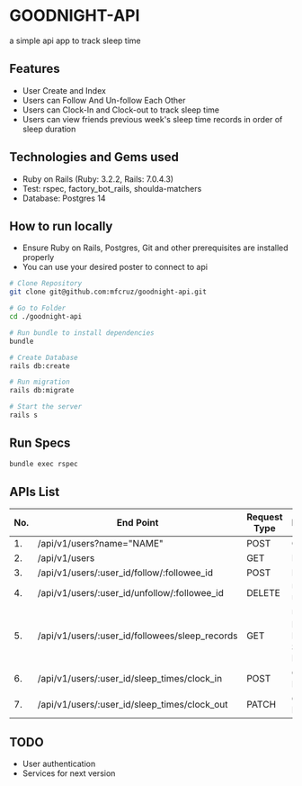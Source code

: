 # GOODNIGHT-API
a simple api app to track sleep time

## Features

- User Create and Index
- Users can Follow And Un-follow Each Other
- Users can Clock-In and Clock-out to track sleep time
- Users can view friends previous week's sleep time records in order of sleep duration

## Technologies and Gems used

- Ruby on Rails (Ruby: 3.2.2, Rails: 7.0.4.3)
- Test: rspec, factory_bot_rails, shoulda-matchers
- Database: Postgres 14

## How to run locally
- Ensure Ruby on Rails, Postgres, Git and other prerequisites are installed properly
- You can use your desired poster to connect to api

```sh
# Clone Repository
git clone git@github.com:mfcruz/goodnight-api.git

# Go to Folder
cd ./goodnight-api

# Run bundle to install dependencies
bundle

# Create Database
rails db:create

# Run migration
rails db:migrate

# Start the server
rails s
```

## Run Specs

```sh
bundle exec rspec
```

## APIs List

| No. | End Point                                            | Request Type | Description                                    |
| --- | ---------------------------------------------------- | ------------ | ---------------------------------------------  |
| 1.  | /api/v1/users?name="NAME"                            | POST         | Create User                                    |
| 2.  | /api/v1/users                                        | GET          | List Users                                     |
| 3.  | /api/v1/users/:user_id/follow/:followee_id           | POST         | Follow User                                    |
| 4.  | /api/v1/users/:user_id/unfollow/:followee_id         | DELETE       | Un-Follow User                                 |
| 5.  | /api/v1/users/:user_id/followees/sleep_records       | GET          | User's Followees' Last Week Sleep Time Records |
| 6.  | /api/v1/users/:user_id/sleep_times/clock_in          | POST         | Clock In Event                                 |
| 7.  | /api/v1/users/:user_id/sleep_times/clock_out         | PATCH        | Clock Out Event                                |

## TODO
- User authentication
- Services for next version
